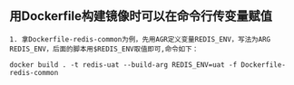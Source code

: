 ## 用Dockerfile构建镜像时可以在命令行传变量赋值
    1. 拿Dockerfile-redis-common为例，先用AGR定义变量REDIS_ENV，写法为ARG REDIS_ENV，后面的脚本用$REDIS_ENV取值即可,命令如下：
```shell
docker build . -t redis-uat --build-arg REDIS_ENV=uat -f Dockerfile-redis-common
```